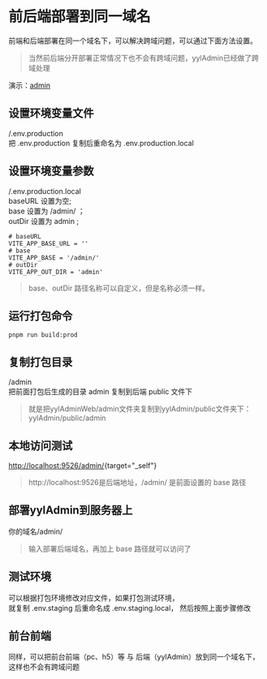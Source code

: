 # 前后端部署到同一域名

前端和后端部署在同一个域名下，可以解决跨域问题，可以通过下面方法设置。
>当然前后端分开部署正常情况下也不会有跨域问题，yylAdmin已经做了跨域处理

演示：[admin](https://api.yyladmin.top/admin)  

## 设置环境变量文件
/.env.production  
把 .env.production 复制后重命名为 .env.production.local  

## 设置环境变量参数
/.env.production.local  
baseURL 设置为空;  
base 设置为 /admin/ ；  
outDir 设置为 admin ;  
```
# baseURL
VITE_APP_BASE_URL = ''
# base
VITE_APP_BASE = '/admin/'
# outDir
VITE_APP_OUT_DIR = 'admin'  
```
> base、outDir 路径名称可以自定义，但是名称必须一样。

## 运行打包命令 
```
pnpm run build:prod
```

## 复制打包目录
/admin  
把前面打包后生成的目录 admin 复制到后端 public 文件下
>就是把yylAdminWeb/admin文件夹复制到yylAdmin/public文件夹下：yylAdmin/public/admin

## 本地访问测试
[http://localhost:9526/admin/](http://localhost:9526/admin/){target="_self"}  
>http://localhost:9526是后端地址，/admin/ 是前面设置的 base 路径  

## 部署yylAdmin到服务器上
你的域名/admin/
>输入部署后端域名，再加上 base 路径就可以访问了  

## 测试环境  
可以根据打包环境修改对应文件，如果打包测试环境，  
就复制 .env.staging 后重命名成 .env.staging.local， 然后按照上面步骤修改  

## 前台前端
同样，可以把前台前端（pc、h5）等 与 后端（yylAdmin）放到同一个域名下，这样也不会有跨域问题
